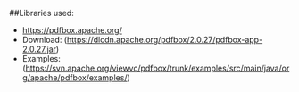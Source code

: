 ##Libraries used:

-   https://pdfbox.apache.org/
-   Download: (https://dlcdn.apache.org/pdfbox/2.0.27/pdfbox-app-2.0.27.jar)
-   Examples: (https://svn.apache.org/viewvc/pdfbox/trunk/examples/src/main/java/org/apache/pdfbox/examples/)
